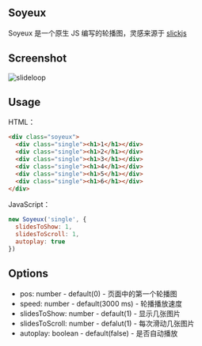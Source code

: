 ## Soyeux

Soyeux 是一个原生 JS 编写的轮播图，灵感来源于 [slickjs](https://github.com/kenwheeler/slick)

## Screenshot

![slideloop](https://kanmalu.com/images/soyeuxloop.gif)

## Usage

HTML：

```html
<div class="soyeux">
  <div class="single"><h1>1</h1></div>
  <div class="single"><h1>2</h1></div>
  <div class="single"><h1>3</h1></div>
  <div class="single"><h1>4</h1></div>
  <div class="single"><h1>5</h1></div>
  <div class="single"><h1>6</h1></div>
</div>
```

JavaScript：

```js
new Soyeux('single', {
  slidesToShow: 1,
  slidesToScroll: 1,
  autoplay: true
})
```

## Options

- pos: number - default(0) - 页面中的第一个轮播图
- speed: number - default(3000 ms) - 轮播播放速度
- slidesToShow: number - default(1) - 显示几张图片
- slidesToScroll: number - defalut(1) - 每次滑动几张图片
- autoplay: boolean - default(false) - 是否自动播放
